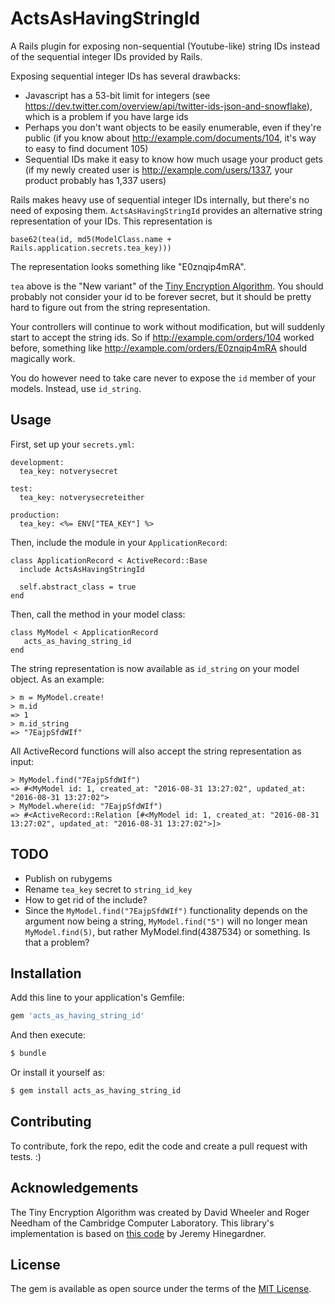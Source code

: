 # ActsAsHavingStringId
A Rails plugin for exposing non-sequential (Youtube-like) string IDs instead of the sequential integer IDs provided by Rails.

Exposing sequential integer IDs has several drawbacks:

* Javascript has a 53-bit limit for integers (see https://dev.twitter.com/overview/api/twitter-ids-json-and-snowflake), which is a problem if you have large ids
* Perhaps you don't want objects to be easily enumerable, even if they're public (if you know about http://example.com/documents/104, it's way to easy to find document 105)
* Sequential IDs make it easy to know how much usage your product gets (if my newly created user is http://example.com/users/1337, your product probably has 1,337 users)

Rails makes heavy use of sequential integer IDs internally, but there's no need of exposing them. `ActsAsHavingStringId` provides an alternative string representation of your IDs. This representation is

    base62(tea(id, md5(ModelClass.name + Rails.application.secrets.tea_key)))

The representation looks something like "E0znqip4mRA".

`tea` above is the "New variant" of the [Tiny Encryption Algorithm](https://en.wikipedia.org/wiki/Tiny_Encryption_Algorithm). You should probably not consider your id to be forever secret, but it should be pretty hard to figure out from the string representation.

Your controllers will continue to work without modification, but will suddenly start to accept the string ids. So if http://example.com/orders/104 worked before, something like http://example.com/orders/E0znqip4mRA should magically work.

You do however need to take care never to expose the `id` member of your models. Instead, use `id_string`.

## Usage
First, set up your `secrets.yml`:

    development:
      tea_key: notverysecret

    test:
      tea_key: notverysecreteither

    production:
      tea_key: <%= ENV["TEA_KEY"] %>

Then, include the module in your `ApplicationRecord`:

    class ApplicationRecord < ActiveRecord::Base
      include ActsAsHavingStringId

      self.abstract_class = true
    end

Then, call the method in your model class:

    class MyModel < ApplicationRecord
       acts_as_having_string_id
    end

The string representation is now available as `id_string` on your model object. As an example:

    > m = MyModel.create!
    > m.id
    => 1
    > m.id_string
    => "7EajpSfdWIf"

All ActiveRecord functions will also accept the string representation as input:

    > MyModel.find("7EajpSfdWIf")
    => #<MyModel id: 1, created_at: "2016-08-31 13:27:02", updated_at: "2016-08-31 13:27:02">
    > MyModel.where(id: "7EajpSfdWIf")
    => #<ActiveRecord::Relation [#<MyModel id: 1, created_at: "2016-08-31 13:27:02", updated_at: "2016-08-31 13:27:02">]>

## TODO
* Publish on rubygems
* Rename `tea_key` secret to `string_id_key`
* How to get rid of the include?
* Since the `MyModel.find("7EajpSfdWIf")` functionality depends on the argument now being a string, `MyModel.find("5")` will no longer mean `MyModel.find(5)`, but rather MyModel.find(4387534) or something. Is that a problem?

## Installation
Add this line to your application's Gemfile:

```ruby
gem 'acts_as_having_string_id'
```

And then execute:
```bash
$ bundle
```

Or install it yourself as:
```bash
$ gem install acts_as_having_string_id
```

## Contributing
To contribute, fork the repo, edit the code and create a pull request with tests. :)

## Acknowledgements
The Tiny Encryption Algorithm was created by David Wheeler and Roger Needham of the Cambridge Computer Laboratory. This library's implementation is based on [this code](https://github.com/pmarreck/ruby-snippets/blob/master/TEA.rb) by Jeremy Hinegardner.

## License
The gem is available as open source under the terms of the [MIT License](http://opensource.org/licenses/MIT).
